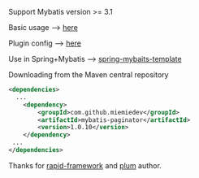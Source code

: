 Support Mybatis version >= 3.1

Basic usage -->  [here](https://github.com/miemiedev/mybatis-paginator/blob/master/src/test/java/com/github/miemiedev/mybatis/paginator/PaginatorTester.java)

Plugin config -->  [here](https://github.com/miemiedev/mybatis-paginator/blob/master/src/test/resources/mybatis-config.xml)

Use in Spring+Mybatis -->  [spring-mybaits-template](https://github.com/miemiedev/spring-mybaits-template)


Downloading from the Maven central repository
```xml
<dependencies>
  ...
    <dependency>
        <groupId>com.github.miemiedev</groupId>
        <artifactId>mybatis-paginator</artifactId>
        <version>1.0.10</version>
    </dependency>
 ...
</dependencies>
```

Thanks for [rapid-framework](https://code.google.com/p/rapid-framework) and [plum](https://github.com/yfyang/plum) author.